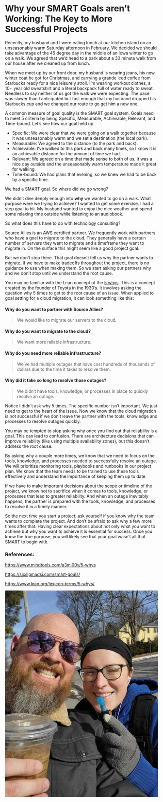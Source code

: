 # Why your SMART Goals aren’t Working: The Key to More Successful Projects

Recently, my husband and I were eating lunch at our kitchen island on an unseasonably warm Saturday afternoon in February. We decided we should take advantage of the 45 degree day in the middle of an Iowa winter to go on a walk. We agreed that we’d head to a park about a 30 minute walk from our house after we cleaned up from lunch. 

When we meet up by our front door, my husband is wearing jeans, his new winter coat he got for Christmas, and carrying a grande iced coffee from Starbucks ready for a nice leisurely stroll. I’m wearing workout clothes, a 10+ year old sweatshirt and a literal backpack full of water ready to sweat. Needless to say neither of us got the walk we were expecting. The pace was slower than I anticipated but fast enough that my husband dropped his Starbucks cup and we changed our route to go get him a new one. 

A common measure of goal quality is the SMART goal system. Goals need to meet 5 criteria by being Specific, Measurable, Achievable, Relevant, and Time-bound. Let’s see how our goal held up:
- Specific: We were clear that we were going on a walk together because it was unseasonably warm and we set a destination (the local park). 
- Measurable: We agreed to the distance (to the park and back).
- Achievable: I’ve walked to this park and back many times, so I know it is an achievable distance for the amount of time we had. 
- Relevant: We agreed on a time that made sense to both of us. It was a nice day outside and the unseasonably warm temperature made it great for walking.
- Time-bound: We had plans that evening, so we knew we had to be back by a specific time. 

We had a SMART goal. So where did we go wrong? 

We didn’t dive deeply enough into **why** we wanted to go on a walk. What purpose were we trying to achieve? I wanted to get some exercise. I had a step goal to hit. My husband wanted to enjoy the nice weather and spend some relaxing time outside while listening to an audiobook.

So what does this have to do with technology consulting?

Source Allies is an AWS certified partner. We frequently work with partners who have a goal to migrate to the cloud. They generally have a certain number of servers they want to migrate and a timeframe they want to migrate in. On the surface this might seem like a good project goal. 

But we don’t stop there. That goal doesn’t tell us why the partner wants to migrate. If we have to make tradeoffs throughout the project, there is no guidance to use when making them. So we start asking our partners why and we don’t stop until we understand the root cause. 

You may be familiar with the Lean concept of the [5 whys](https://www.lean.org/lexicon-terms/5-whys/). This is a concept created by the founder of Toyota in the 1930’s. It involves asking the question why 5 times to get to the root cause of an issue. When applied to goal setting for a cloud migration, it can look something like this:

#### Why do you want to partner with Source Allies?
> We would like to migrate our servers to the cloud.

#### Why do you want to migrate to the cloud?
> We want more reliable infrastructure.

#### Why do you need more reliable infrastructure?
> We’ve had multiple outages that have cost hundreds of thousands of dollars due to the time it takes to resolve them.

#### Why did it take so long to resolve those outages?
> We didn’t have tools, knowledge, or processes in place to quickly resolve an outage.

Notice I didn’t ask why 5 times. The specific number isn’t important. We just need to get to the heart of the issue. Now we know that the cloud migration is not successful if we don’t leave the partner with the tools, knowledge and processes to resolve outages quickly. 

You may be tempted to stop asking why once you find out that reliability is a goal.  This can lead to confusion. There are architecture decisions that can improve reliability (like using multiple availability zones), but this doesn’t address the root cause. 

By asking why a couple more times, we know that we need to focus on the tools, knowledge, and processes needed to successfully resolve an outage. We will prioritize monitoring tools, playbooks and runbooks in our project plan. We know that the team needs to be trained to use these tools effectively and understand the importance of keeping them up to date. 

If we have to make important decisions about the scope or timeline of the project, we know not to sacrifice when it comes to tools, knowledge, or processes that lead to greater reliability. And when an outage inevitably happens, the partner is prepared with the tools, knowledge, and processes to resolve it in a timely manner. 

So the next time you start a project, ask yourself if you know why the team wants to complete the project. And don’t be afraid to ask why a few more times after that. Having clear expectations about not only what you want to achieve but why you want to achieve it is essential for success. Once you know the true purpose, you will likely see that your goal wasn’t all that SMART to begin with. 

### References:

https://www.mindtools.com/a3mi00v/5-whys

https://sixsigmadsi.com/smart-goals/

https://www.lean.org/lexicon-terms/5-whys/


![5 Whys Walk](./5WhysWalk.jpg)
